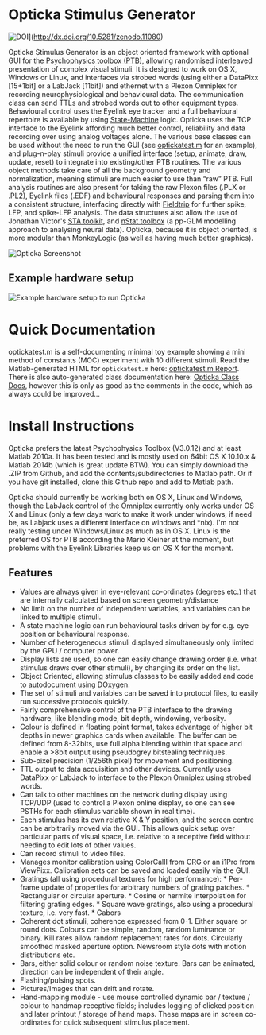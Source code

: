 # Opticka Stimulus Generator #
![DOI](https://zenodo.org/badge/4521/iandol/opticka.png)](http://dx.doi.org/10.5281/zenodo.11080)  

Opticka Stimulus Generator is an object oriented framework with optional GUI for the [Psychophysics toolbox (PTB)](http://psychtoolbox.org/wikka.php?wakka=HomePage), allowing randomised interleaved presentation of complex visual stimuli. It is designed to work on OS X, Windows or Linux, and interfaces via strobed words (using either a DataPixx [15+1bit] or a LabJack [11bit]) and ethernet with a Plexon Omniplex for recording neurophysiological and behavioural data. The communication class can send TTLs and strobed words out to other equipment types. Behavioural control uses the Eyelink eye tracker and a full behavioural repertoire is available by using [State-Machine](http://144.82.131.18/optickadocs/classstate_machine.html#details) logic. Opticka uses the TCP interface to the Eyelink affording much better control, reliability and data recording over using analog voltages alone. The various base classes can be used without the need to run the GUI (see [optickatest.m](http://144.82.131.18/optickadocs/optickatest.html) for an example), and plug-n-play stimuli provide a unified interface (setup, animate, draw, update, reset) to integrate into existing/other PTB routines. The various object methods take care of all the background geometry and normalization, meaning stimuli are much easier to use than “raw” PTB. Full analysis routines are also present for taking the raw Plexon files (.PLX or .PL2), Eyelink files (.EDF) and behavioural responses and parsing them into a consistent structure, interfacing directly with [Fieldtrip](http://fieldtrip.fcdonders.nl/start) for further spike, LFP, and spike-LFP analysis. The data structures also allow the use of Jonathan Victor's [STA toolkit](http://www.ncbi.nlm.nih.gov/pmc/articles/PMC2818590/), and [nStat toolbox](http://www.neurostat.mit.edu/nstat/) (a pp-GLM modelling approach to analysing neural data). Opticka, because it is object oriented, is more modular than MonkeyLogic (as well as having much better graphics).

![Opticka Screenshot](http://i41.tinypic.com/qrdik1.png)
## Example hardware setup
![Example hardware setup to run Opticka](http://i41.tinypic.com/qrdik1.png)

# Quick Documentation
optickatest.m is a self-documenting minimal toy example showing a mini method of constants (MOC) experiment with 10 different stimuli. Read the Matlab-generated HTML for ``optickatest.m`` here: [optickatest.m Report](http://144.82.131.18/optickadocs/optickatest.html).
There is also auto-generated class documentation here: [Opticka Class Docs](http://144.82.131.18/optickadocs/inherits.html), however this is only as good as the comments in the code, which as always could be improved...

# Install Instructions
Opticka prefers the latest Psychophysics Toolbox (V3.0.12) and at least Matlab 2010a. It has been tested and is mostly used on 64bit OS X 10.10.x & Matlab 2014b (which is great update BTW). You can simply download the .ZIP from Github, and add the contents/subdirectories to Matlab path. Or if you have git installed, clone this Github repo and add to Matlab path.

Opticka should currently be working both on OS X, Linux and Windows, though the LabJack control of the Omniplex currently only works under OS X and Linux (only a few days work to make it work under windows, if need be, as Labjack uses a different interface on windows and *nix). I'm not really testing under Windows/Linux as much as in OS X. Linux is the preferred OS for PTB according the Mario Kleiner at the moment, but problems with the Eyelink Libraries keep us on OS X for the moment.
## Features
 * Values are always given in eye-relevant co-ordinates (degrees etc.) that are internally calculated based on screen geometry/distance
 * No limit on the number of independent variables, and variables can be linked to multiple stimuli.
 * A state machine logic can run behavioural tasks driven by for e.g. eye position or behavioural response.
 * Number of heterogeneous stimuli displayed simultaneously only limited by the GPU / computer power.
 * Display lists are used, so one can easily change drawing order (i.e. what stimulus draws over other stimuli), by changing its order on the list.
 * Object Oriented, allowing stimulus classes to be easily added and code to autodocument using DOxygen.
 * The set of stimuli and variables can be saved into protocol files, to easily run successive protocols quickly.
 * Fairly comprehensive control of the PTB interface to the drawing hardware, like blending mode, bit depth, windowing, verbosity.
 * Colour is defined in floating point format, takes advantage of higher bit depths in newer graphics cards when available. The buffer can be defined from 8-32bits, use full alpha blending within that space and enable a >8bit output using pseudogrey bitstealing techniques.
 * Sub-pixel precision (1/256th pixel) for movement and positioning.
 * TTL output to data acquisition and other devices. Currently uses DataPixx or LabJack to interface to the Plexon Omniplex using strobed words.
 * Can talk to other machines on the network during display using TCP/UDP (used to control a Plexon online display, so one can see PSTHs for each stimulus variable shown in real time).
 * Each stimulus has its own relative X & Y position, and the screen centre can be arbitrarily moved via the GUI. This allows quick setup over particular parts of visual space, i.e. relative to a receptive field without needing to edit lots of other values.
 * Can record stimuli to video files.
 * Manages monitor calibration using ColorCalII from CRG or an i1Pro from ViewPixx. Calibration sets can be saved and loaded easily via the GUI.
 * Gratings (all using procedural textures for high performance):
       * Per-frame update of properties for arbitrary numbers of grating patches.
       * Rectangular or circular aperture.
       * Cosine or hermite interpolation for filtering grating edges.
       * Square wave gratings, also using a procedural texture, i.e. very fast.
       * Gabors
 * Coherent dot stimuli, coherence expressed from 0-1. Either square or round dots. Colours can be simple, random, random luminance or binary. Kill rates allow random replacement rates for dots. Circularly smoothed masked aperture option. Newsroom style dots with motion distributions etc.
 * Bars, either solid colour or random noise texture. Bars can be animated, direction can be independent of their angle.
 * Flashing/pulsing spots.
 * Pictures/Images that can drift and rotate.
 * Hand-mapping module - use mouse controlled dynamic bar / texture / colour to handmap receptive fields; includes logging of clicked position and later printout / storage of hand maps. These maps are in screen co-ordinates for quick subsequent stimulus placement.
